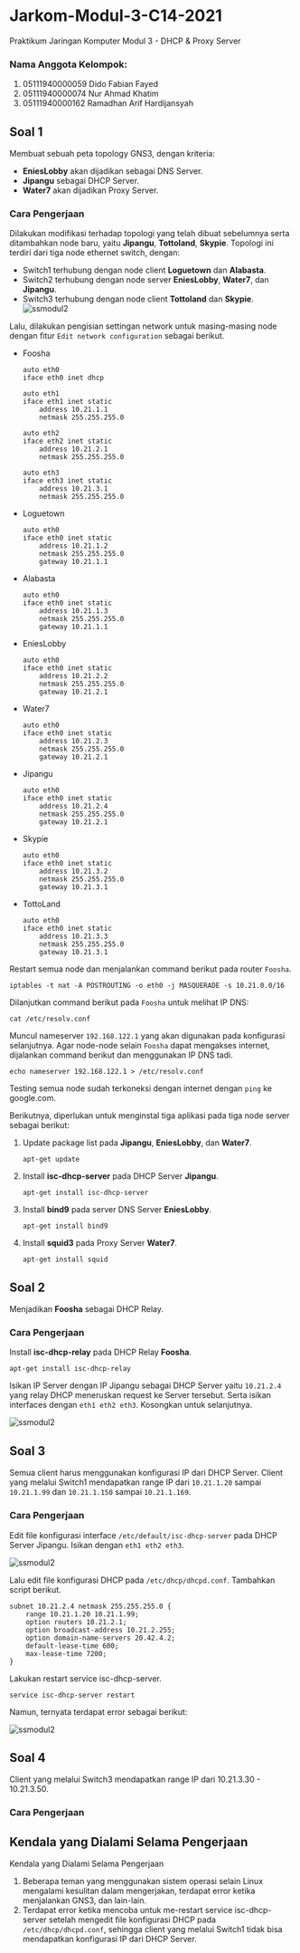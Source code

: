 # Jarkom-Modul-3-C14-2021
Praktikum Jaringan Komputer Modul 3 - DHCP & Proxy Server
### Nama Anggota Kelompok:
1. 05111940000059 	Dido Fabian Fayed <br>
2. 05111940000074	Nur Ahmad Khatim <br>
3. 05111940000162	Ramadhan Arif Hardijansyah

## Soal 1
Membuat sebuah peta topology GNS3, dengan kriteria:
- **EniesLobby** akan dijadikan sebagai DNS Server.
- **Jipangu** sebagai DHCP Server.
- **Water7** akan dijadikan Proxy Server.

### Cara Pengerjaan
Dilakukan modifikasi terhadap topologi yang telah dibuat sebelumnya serta ditambahkan node baru, yaitu **Jipangu**, **Tottoland**, **Skypie**. Topologi ini terdiri dari tiga node ethernet switch, dengan:
- Switch1 terhubung dengan node client **Loguetown** dan **Alabasta**.
- Switch2 terhubung dengan node server **EniesLobby**, **Water7**, dan **Jipangu**.
- Switch3 terhubung dengan node client **Tottoland** dan **Skypie**.
![ssmodul2](https://github.com/DidoFayed/jarkom-modul-3-C14-2021/blob/main/ssmodul3/1_1_Topology.png)

Lalu, dilakukan pengisian settingan network untuk masing-masing node dengan fitur `Edit network configuration` sebagai berikut.

- Foosha
	```
	auto eth0
	iface eth0 inet dhcp

	auto eth1
	iface eth1 inet static
		address 10.21.1.1
		netmask 255.255.255.0

	auto eth2
	iface eth2 inet static
		address 10.21.2.1
		netmask 255.255.255.0

	auto eth3
	iface eth3 inet static
		address 10.21.3.1
		netmask 255.255.255.0
	```
  
- Loguetown
	```
	auto eth0
	iface eth0 inet static
		address 10.21.1.2
		netmask 255.255.255.0
		gateway 10.21.1.1
	```
  
- Alabasta
	```
	auto eth0
	iface eth0 inet static
		address 10.21.1.3
		netmask 255.255.255.0
		gateway 10.21.1.1
	```
  
- EniesLobby
	```
	auto eth0
	iface eth0 inet static
		address 10.21.2.2
		netmask 255.255.255.0
		gateway 10.21.2.1
	```
  
- Water7
	```
	auto eth0
	iface eth0 inet static
		address 10.21.2.3
		netmask 255.255.255.0
		gateway 10.21.2.1
	```

- Jipangu
	```
	auto eth0
	iface eth0 inet static
		address 10.21.2.4
		netmask 255.255.255.0
		gateway 10.21.2.1
	```

- Skypie
	```
	auto eth0
	iface eth0 inet static
		address 10.21.3.2
		netmask 255.255.255.0
		gateway 10.21.3.1
	```

- TottoLand
	```
	auto eth0
	iface eth0 inet static
		address 10.21.3.3
		netmask 255.255.255.0
		gateway 10.21.3.1
	```
  
Restart semua node dan menjalankan command berikut pada router `Foosha`.
```
iptables -t nat -A POSTROUTING -o eth0 -j MASQUERADE -s 10.21.0.0/16
```
Dilanjutkan command berikut pada `Foosha` untuk melihat IP DNS:
```
cat /etc/resolv.conf
```
Muncul nameserver `192.168.122.1` yang akan digunakan pada konfigurasi selanjutnya. Agar node-node selain `Foosha` dapat mengakses internet, dijalankan command berikut dan menggunakan IP DNS tadi.
```
echo nameserver 192.168.122.1 > /etc/resolv.conf
```
Testing semua node sudah terkoneksi dengan internet dengan `ping` ke google.com.

Berikutnya, diperlukan untuk menginstal tiga aplikasi pada tiga node server sebagai berikut:
1. Update package list pada **Jipangu**, **EniesLobby**, dan **Water7**.
	```
	apt-get update
	```

2. Install **isc-dhcp-server** pada DHCP Server **Jipangu**.
	```
	apt-get install isc-dhcp-server
	```

3. Install **bind9** pada server DNS Server **EniesLobby**.
	```
	apt-get install bind9
	```

4. Install **squid3** pada Proxy Server **Water7**.
	```
	apt-get install squid
	```


## Soal 2
Menjadikan **Foosha** sebagai DHCP Relay.

### Cara Pengerjaan
Install **isc-dhcp-relay** pada DHCP Relay **Foosha**.
```
apt-get install isc-dhcp-relay
```
Isikan IP Server dengan IP Jipangu sebagai DHCP Server yaitu `10.21.2.4` yang relay DHCP meneruskan request ke Server tersebut. Serta isikan interfaces dengan `eth1 eth2 eth3`. Kosongkan untuk selanjutnya.

![ssmodul2](https://github.com/DidoFayed/jarkom-modul-3-C14-2021/blob/main/ssmodul3/1_4_a_DHCPRelaySetup.png)


## Soal 3
Semua client harus menggunakan konfigurasi IP dari DHCP Server.
Client yang melalui Switch1 mendapatkan range IP dari `10.21.1.20` sampai `10.21.1.99` dan `10.21.1.150` sampai `10.21.1.169`.

### Cara Pengerjaan
Edit file konfigurasi interface `/etc/default/isc-dhcp-server` pada DHCP Server Jipangu. Isikan dengan `eth1 eth2 eth3`.

![ssmodul2](https://github.com/DidoFayed/jarkom-modul-3-C14-2021/blob/main/ssmodul3/3_1_InterfacesJipangu.png)

Lalu edit file konfigurasi DHCP pada `/etc/dhcp/dhcpd.conf`. Tambahkan script berikut.

```
subnet 10.21.2.4 netmask 255.255.255.0 {
    range 10.21.1.20 10.21.1.99;
    option routers 10.21.2.1;
    option broadcast-address 10.21.2.255;
    option domain-name-servers 20.42.4.2;
    default-lease-time 600;
    max-lease-time 7200;
}
```

Lakukan restart service isc-dhcp-server.
```
service isc-dhcp-server restart
```
Namun, ternyata terdapat error sebagai berikut:

![ssmodul2](https://github.com/DidoFayed/jarkom-modul-3-C14-2021/blob/main/ssmodul3/3_3_ErrorDHCPRestart.png)

## Soal 4
Client yang melalui Switch3 mendapatkan range IP dari 10.21.3.30 - 10.21.3.50.

### Cara Pengerjaan


## Kendala yang Dialami Selama Pengerjaan 
Kendala yang Dialami Selama Pengerjaan 
1. Beberapa teman yang menggunakan sistem operasi selain Linux mengalami kesulitan dalam mengerjakan, terdapat error ketika menjalankan GNS3, dan lain-lain. 
2. Terdapat error ketika mencoba untuk me-restart service isc-dhcp-server setelah mengedit file konfigurasi DHCP pada `/etc/dhcp/dhcpd.conf`, sehingga client yang melalui Switch1 tidak bisa mendapatkan konfigurasi IP dari DHCP Server.
